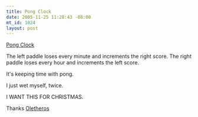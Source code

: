 ```yaml
--- 
title: Pong Clock
date: 2005-11-25 11:28:43 -08:00
mt_id: 1024
layout: post
---
```

<A HREF='http://mocoloco.com/archives/001766.php'>Pong Clock</A>

The left paddle loses every minute and increments the right score. The right paddle loses every hour and increments the left score.

It's keeping time with pong.

I just wet myself, twice.

I WANT THIS FOR CHRISTMAS.

Thanks <A HREF='http://www.livejournal.com/users/oletheros'>Oletheros</A>
